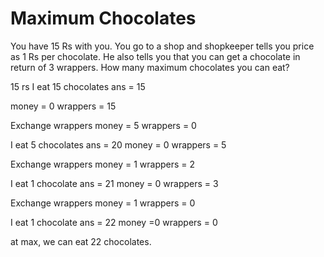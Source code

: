 # Maximum Chocolates

You have 15 Rs with you. You go to a shop and shopkeeper tells you price as 1 Rs per chocolate. 
He also tells you that you can get a chocolate in return of 3 wrappers. How many maximum chocolates you can eat?

15 rs
I eat 15 chocolates
ans = 15

money = 0
wrappers = 15

Exchange wrappers
money = 5
wrappers = 0

I eat 5 chocolates
ans = 20
money = 0
wrappers = 5

Exchange wrappers
money = 1
wrappers = 2

I eat 1 chocolate
ans = 21
money = 0
wrappers = 3

Exchange wrappers
money = 1
wrappers = 0

I eat 1 chocolate
ans = 22
money =0
wrappers = 0

at max, we can eat 22 chocolates.